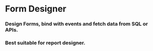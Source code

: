 
# Form Designer
### Design Forms, bind with events and fetch data from SQL or APIs.
### Best suitable for report designer.

